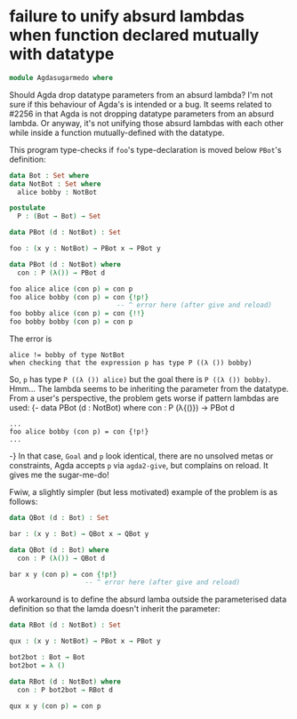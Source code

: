 
# failure to unify absurd lambdas when function declared mutually with datatype

```agda
module Agdasugarmedo where
```

Should Agda drop datatype parameters from an absurd lambda? I'm not sure if this behaviour of Agda's is intended or a bug. It seems related to #2256 in that Agda is not dropping datatype parameters from an absurd lambda. Or anyway, it's not unifying those absurd lambdas with each other while inside a function mutually-defined with the datatype.

This program type-checks if `foo`'s type-declaration is moved below `PBot`'s definition:

```agda
data Bot : Set where
data NotBot : Set where
  alice bobby : NotBot

postulate
  P : (Bot → Bot) → Set

data PBot (d : NotBot) : Set

foo : (x y : NotBot) → PBot x → PBot y

data PBot (d : NotBot) where
  con : P (λ()) → PBot d

foo alice alice (con p) = con p
foo alice bobby (con p) = con {!p!}
                           -- ^ error here (after give and reload)
foo bobby alice (con p) = con {!!}
foo bobby bobby (con p) = con p
```

The error is

    alice != bobby of type NotBot
    when checking that the expression p has type P ((λ ()) bobby)

So, `p` has type `P ((λ ()) alice)` but the goal there is `P ((λ ()) bobby)`. Hmm... The lambda seems to be inheriting the parameter from the datatype. From a user's perspective, the problem gets worse if pattern lambdas are used: {-
    data PBot (d : NotBot) where
      con : P (λ{()}) → PBot d

    ...
    foo alice bobby (con p) = con {!p!}
    ...
-}
In that case, `Goal` and `p` look identical, there are no unsolved metas or constraints, Agda accepts `p` via `agda2-give`, but complains on reload. It gives me the sugar-me-do!

Fwiw, a slightly simpler (but less motivated) example of the problem is as follows:

```agda
data QBot (d : Bot) : Set

bar : (x y : Bot) → QBot x → QBot y

data QBot (d : Bot) where
  con : P (λ()) → QBot d

bar x y (con p) = con {!p!}
                   -- ^ error here (after give and reload)
```

A workaround is to define the absurd lamba outside the parameterised data definition so that the lamda doesn't inherit the parameter:

```agda
data RBot (d : NotBot) : Set

qux : (x y : NotBot) → PBot x → PBot y

bot2bot : Bot → Bot
bot2bot = λ ()

data RBot (d : NotBot) where
  con : P bot2bot → RBot d

qux x y (con p) = con p
```
